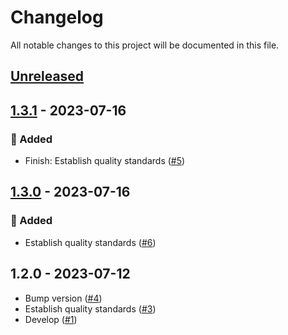 # Changelog

All notable changes to this project will be documented in this file.

## [Unreleased](https://github.com/figuren-theater/install.php/compare/1.3.1...HEAD)

## [1.3.1](https://github.com/figuren-theater/install.php/compare/1.3.0...1.3.1) - 2023-07-16

### 🚀 Added

- Finish: Establish quality standards  ([#5](https://github.com/figuren-theater/install.php/pull/5))

## [1.3.0](https://github.com/figuren-theater/install.php/compare/1.2.0...1.3.0) - 2023-07-16

### 🚀 Added

- Establish quality standards ([#6](https://github.com/figuren-theater/install.php/pull/6))

## 1.2.0 - 2023-07-12

- Bump version ([#4](https://github.com/figuren-theater/install.php/pull/4))
- Establish quality standards ([#3](https://github.com/figuren-theater/install.php/pull/3))
- Develop ([#1](https://github.com/figuren-theater/install.php/pull/1))
